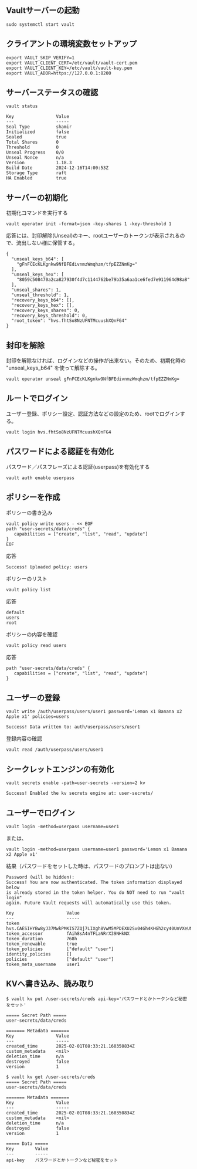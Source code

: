 ## Vaultサーバーの起動
```
sudo systemctl start vault
```

## クライアントの環境変数セットアップ
```
export VAULT_SKIP_VERIFY=1
export VAULT_CLIENT_CERT=/etc/vault/vault-cert.pem
export VAULT_CLIENT_KEY=/etc/vault/vault-key.pem
export VAULT_ADDR=https://127.0.0.1:8200
```

## サーバーステータスの確認
```
vault status
```

```
Key                Value
---                -----
Seal Type          shamir
Initialized        false
Sealed             true
Total Shares       0
Threshold          0
Unseal Progress    0/0
Unseal Nonce       n/a
Version            1.18.3
Build Date         2024-12-16T14:00:53Z
Storage Type       raft
HA Enabled         true
```

## サーバーの初期化
初期化コマンドを実行する
```
vault operator init -format=json -key-shares 1 -key-threshold 1
```

応答には、封印解除(Unseal)のキー、rootユーザーのトークンが表示されるので、流出しない様に保管する。
```
{
  "unseal_keys_b64": [
    "gFnFCEcKLKgnkw9NfBFEdivnmzWmqhzm/tfpEZZNmKg="
  ],
  "unseal_keys_hex": [
    "8059c508470a2ca827930f4d7c1144762be79b35a6aa1ce6fed7e911964d98a8"
  ],
  "unseal_shares": 1,
  "unseal_threshold": 1,
  "recovery_keys_b64": [],
  "recovery_keys_hex": [],
  "recovery_keys_shares": 0,
  "recovery_keys_threshold": 0,
  "root_token": "hvs.fhtSo8NzUFNTMcuushXQnFG4"
}
```

## 封印を解除
封印を解除なければ、ログインなどの操作が出来ない。そのため、初期化時の "unseal_keys_b64" を使って解除する。
```
vault operator unseal gFnFCEcKLKgnkw9NfBFEdivnmzWmqhzm/tfpEZZNmKg=
```

## ルートでログイン
ユーザー登録、ポリシー設定、認証方法などの設定のため、rootでログインする。
```
vault login hvs.fhtSo8NzUFNTMcuushXQnFG4
```

## パスワードによる認証を有効化
パスワード／パスフレーズによる認証(userpass)を有効化する
```
vault auth enable userpass
```



## ポリシーを作成

ポリシーの書き込み
```
vault policy write users - << EOF
path "user-secrets/data/creds" {
   capabilities = ["create", "list", "read", "update"]
}
EOF
```

応答
```
Success! Uploaded policy: users
```

ポリシーのリスト
```
vault policy list
```

応答
```
default
users
root
```

ポリシーの内容を確認
```
vault policy read users
```

応答
```
path "user-secrets/data/creds" {
   capabilities = ["create", "list", "read", "update"]
}
```

## ユーザーの登録

```
vault write /auth/userpass/users/user1 password='Lemon x1 Banana x2 Apple x1' policies=users
```

```
Success! Data written to: auth/userpass/users/user1
```

登録内容の確認
```
vault read /auth/userpass/users/user1
```

## シークレットエンジンの有効化

```
vault secrets enable -path=user-secrets -version=2 kv
```

```
Success! Enabled the kv secrets engine at: user-secrets/
```




## ユーザーでログイン

```
vault login -method=userpass username=user1
```
または、

```
vault login -method=userpass username=user1 password='Lemon x1 Banana x2 Apple x1'
```

結果（パスワードをセットした時は、パスワードのプロンプトは出ない）
```
Password (will be hidden): 
Success! You are now authenticated. The token information displayed below
is already stored in the token helper. You do NOT need to run "vault login"
again. Future Vault requests will automatically use this token.

Key                    Value
---                    -----
token                  hvs.CAESIHYBw8yJ37MwkPMKIS7ZQj7LIXgh8VwM5MPDEXU2Sv04Gh4KHGh2cy40UnVXeUNsd3MyQmxHNUtOMnh3aGZOcU4
token_accessor         fAih8sA4nTFLaNRrX39NHkNX
token_duration         768h
token_renewable        true
token_policies         ["default" "user"]
identity_policies      []
policies               ["default" "user"]
token_meta_username    user1
```


## KVへ書き込み、読み取り



```
$ vault kv put /user-secrets/creds api-key='パスワードとかトークンなど秘密をセット'
```

```
===== Secret Path =====
user-secrets/data/creds

======= Metadata =======
Key                Value
---                -----
created_time       2025-02-01T08:33:21.160350834Z
custom_metadata    <nil>
deletion_time      n/a
destroyed          false
version            1
```


```
$ vault kv get /user-secrets/creds
===== Secret Path =====
user-secrets/data/creds

======= Metadata =======
Key                Value
---                -----
created_time       2025-02-01T08:33:21.160350834Z
custom_metadata    <nil>
deletion_time      n/a
destroyed          false
version            1

===== Data =====
Key        Value
---        -----
api-key    パスワードとかトークンなど秘密をセット
```